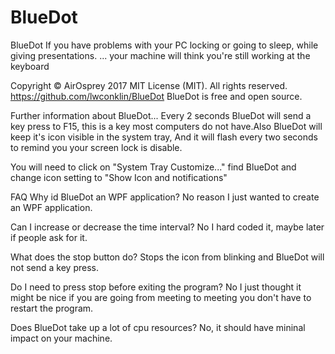# BlueDot
BlueDot If you have problems with your PC locking or going to sleep, while giving presentations. ... your machine will think you're still working at the keyboard

Copyright © AirOsprey 2017
MIT License (MIT). All rights reserved.
https://github.com/lwconklin/BlueDot
BlueDot is free and open source.

Further information about BlueDot... Every 2 seconds BlueDot will send a key press to F15, this is a key most computers do not have.Also BlueDot will keep it's icon visible in the system tray, And it will flash every two seconds to remind you your screen lock is disable.

You will need to click on \"System Tray Customize...\" find BlueDot and change icon setting to \"Show Icon and notifications\"


FAQ
Why id BlueDot an WPF application?
No reason I just wanted to create an WPF application.

Can I increase or decrease the time interval?
No I hard coded it, maybe later if people ask for it.

What does the stop button do?
Stops the icon from blinking and BlueDot will not send a key press.

Do I need to press stop before exiting the program?
No I just thought it might be nice if you are going from meeting to meeting you don't have to restart the program.

Does BlueDot take up a lot of cpu resources?
No, it should have mininal impact on your machine.
